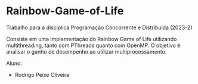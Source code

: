 # Rainbow-Game-of-Life

Trabalho para a disciplica Programação Concorrente e Distribuída (2023-2)

Consiste em uma implementação do Rainbow Game of Life utilizando multithreading, tanto com PThreads quanto com OpenMP. O objetivo é analisar o ganho de desempenho ao utilizar multiprocessamento.

Aluno:
- Rodrigo Peixe Oliveira
